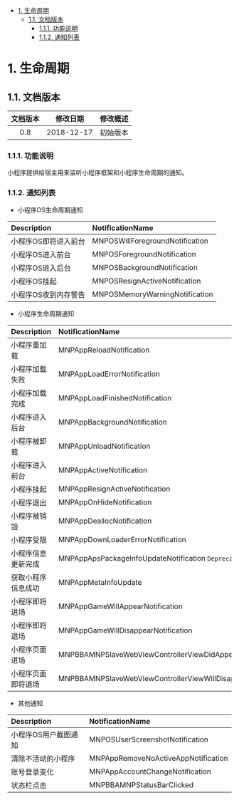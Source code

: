 <!-- TOC -->

- [1. 生命周期](#1-生命周期)
    - [1.1. 文档版本](#11-文档版本)
        - [1.1.1. 功能说明](#111-功能说明)
        - [1.1.2. 通知列表](#112-通知列表)

<!-- /TOC -->
# 1. 生命周期

## 1.1. 文档版本
|文档版本|修改日期|修改概述|
|:--:|:--:|:--:|
|0.8|2018-12-17|初始版本|

### 1.1.1. 功能说明
小程序提供给宿主用来监听小程序框架和小程序生命周期的通知。

### 1.1.2. 通知列表

* 小程序OS生命周期通知

|Description|NotificationName|
|:--|:--|
|小程序OS即将进入前台|MNPOSWillForegroundNotification|
|小程序OS进入前台|MNPOSForegroundNotification|
|小程序OS进入后台|MNPOSBackgroundNotification|
|小程序OS挂起|MNPOSResignActiveNotification|
|小程序OS收到内存警告|MNPOSMemoryWarningNotification|


* 小程序生命周期通知

|Description|NotificationName|
|:--|:--|
|小程序重加载|MNPAppReloadNotification|
|小程序加载失败|MNPAppLoadErrorNotification|
|小程序加载完成|MNPAppLoadFinishedNotification|
|小程序进入后台|MNPAppBackgroundNotification|
|小程序被卸载|MNPAppUnloadNotification|
|小程序进入前台|MNPAppActiveNotification|
|小程序挂起|MNPAppResignActiveNotification|
|小程序退出|MNPAppOnHideNotification|
|小程序被销毁|MNPAppDeallocNotification|
|小程序受限|MNPAppDownLoaderErrorNotification|
|小程序信息更新完成|MNPAppApsPackageInfoUpdateNotification `Deprecated`|
|获取小程序信息成功|MNPAppMetaInfoUpdate|
|小程序即将进场|MNPAppGameWillAppearNotification|
|小程序即将退场|MNPAppGameWillDisappearNotification|
|小程序页面进场|MNPBBAMNPSlaveWebViewControllerViewDidAppear|
|小程序页面即将退场|MNPBBAMNPSlaveWebViewControllerViewWillDisappear|

* 其他通知

|Description|NotificationName|
|:--|:--|
|小程序OS用户截图通知|MNPOSUserScreenshotNotification|
|清除不活动的小程序|MNPAppRemoveNoActiveAppNotification|
|账号登录变化|MNPAppAccountChangeNotification|
|状态栏点击|MNPBBAMNPStatusBarClicked|
